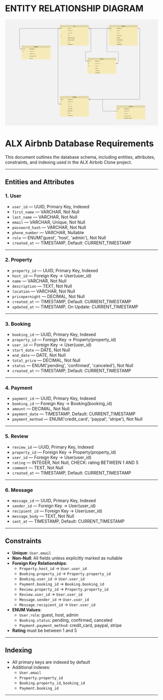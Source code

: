 # ENTITY RELATIONSHIP DIAGRAM
![ER Diagram](./erd-diagram.jpg)
# ALX Airbnb Database Requirements

This document outlines the database schema, including entities, attributes, constraints, and indexing used in the ALX Airbnb Clone project.

---

## Entities and Attributes

### 1. User

- `user_id` — UUID, Primary Key, Indexed  
- `first_name` — VARCHAR, Not Null  
- `last_name` — VARCHAR, Not Null  
- `email` — VARCHAR, Unique, Not Null  
- `password_hash` — VARCHAR, Not Null  
- `phone_number` — VARCHAR, Nullable  
- `role` — ENUM('guest', 'host', 'admin'), Not Null  
- `created_at` — TIMESTAMP, Default: CURRENT_TIMESTAMP

---

### 2. Property

- `property_id` — UUID, Primary Key, Indexed  
- `host_id` — Foreign Key → User(user_id)  
- `name` — VARCHAR, Not Null  
- `description` — TEXT, Not Null  
- `location` — VARCHAR, Not Null  
- `pricepernight` — DECIMAL, Not Null  
- `created_at` — TIMESTAMP, Default: CURRENT_TIMESTAMP  
- `updated_at` — TIMESTAMP, On Update: CURRENT_TIMESTAMP

---

### 3. Booking

- `booking_id` — UUID, Primary Key, Indexed  
- `property_id` — Foreign Key → Property(property_id)  
- `user_id` — Foreign Key → User(user_id)  
- `start_date` — DATE, Not Null  
- `end_date` — DATE, Not Null  
- `total_price` — DECIMAL, Not Null  
- `status` — ENUM('pending', 'confirmed', 'canceled'), Not Null  
- `created_at` — TIMESTAMP, Default: CURRENT_TIMESTAMP

---

### 4. Payment

- `payment_id` — UUID, Primary Key, Indexed  
- `booking_id` — Foreign Key → Booking(booking_id)  
- `amount` — DECIMAL, Not Null  
- `payment_date` — TIMESTAMP, Default: CURRENT_TIMESTAMP  
- `payment_method` — ENUM('credit_card', 'paypal', 'stripe'), Not Null

---

### 5. Review

- `review_id` — UUID, Primary Key, Indexed  
- `property_id` — Foreign Key → Property(property_id)  
- `user_id` — Foreign Key → User(user_id)  
- `rating` — INTEGER, Not Null, CHECK: rating BETWEEN 1 AND 5  
- `comment` — TEXT, Not Null  
- `created_at` — TIMESTAMP, Default: CURRENT_TIMESTAMP

---

### 6. Message

- `message_id` — UUID, Primary Key, Indexed  
- `sender_id` — Foreign Key → User(user_id)  
- `recipient_id` — Foreign Key → User(user_id)  
- `message_body` — TEXT, Not Null  
- `sent_at` — TIMESTAMP, Default: CURRENT_TIMESTAMP

---

## Constraints

- **Unique**: `User.email`  
- **Non-Null**: All fields unless explicitly marked as nullable  
- **Foreign Key Relationships**:
  - `Property.host_id` → `User.user_id`
  - `Booking.property_id` → `Property.property_id`
  - `Booking.user_id` → `User.user_id`
  - `Payment.booking_id` → `Booking.booking_id`
  - `Review.property_id` → `Property.property_id`
  - `Review.user_id` → `User.user_id`
  - `Message.sender_id` → `User.user_id`
  - `Message.recipient_id` → `User.user_id`
- **ENUM Values**:
  - `User.role`: guest, host, admin
  - `Booking.status`: pending, confirmed, canceled
  - `Payment.payment_method`: credit_card, paypal, stripe
- **Rating** must be between 1 and 5

---

## Indexing

- All primary keys are indexed by default  
- Additional indexes:
  - `User.email`
  - `Property.property_id`
  - `Booking.property_id`, `booking_id`
  - `Payment.booking_id`

---
